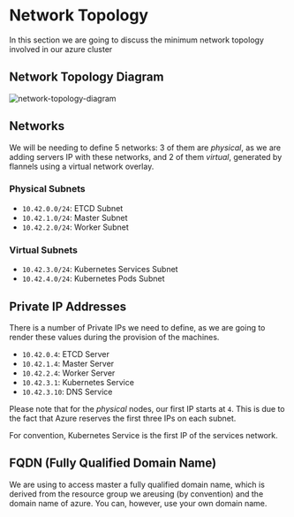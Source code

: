 # Network Topology

In this section we are going to discuss the minimum network topology involved
in our azure cluster

## Network Topology Diagram

![network-topology-diagram](https://cloud.githubusercontent.com/assets/729830/15291038/7721ceac-1b52-11e6-95ce-52545b7b779b.png)

## Networks

We will be needing to define 5 networks: 3 of them are _physical_, as we are
adding servers IP with these networks, and 2 of them _virtual_, generated
by flannels using a virtual network overlay.

### Physical Subnets

* `10.42.0.0/24`: ETCD Subnet
* `10.42.1.0/24`: Master Subnet
* `10.42.2.0/24`: Worker Subnet

### Virtual Subnets

* `10.42.3.0/24`: Kubernetes Services Subnet
* `10.42.4.0/24`: Kubernetes Pods Subnet

## Private IP Addresses

There is a number of Private IPs we need to define, as we are going to render
these values during the provision of the machines.

* `10.42.0.4`: ETCD Server
* `10.42.1.4`: Master Server
* `10.42.2.4`: Worker Server
* `10.42.3.1`: Kubernetes Service
* `10.42.3.10`: DNS Service

Please note that for the _physical_ nodes, our first IP starts at `4`. This is
due to the fact that Azure reserves the first three IPs on each subnet.

For convention, Kubernetes Service is the first IP of the services network.

## FQDN (Fully Qualified Domain Name)

We are using to access master a fully qualified domain name, which is derived
from the resource group we areusing (by convention) and the domain name of
azure. You can, however, use your own domain name.
